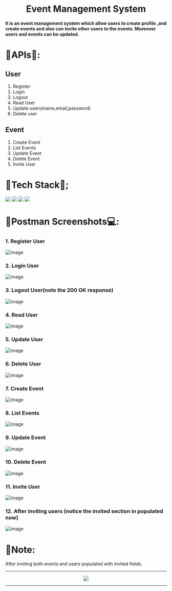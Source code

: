
<h1 align="center">Event Management System</h1>

<b>It is an event management system which allow users to create profile ,and create events and also can invite other users to the events. Moreover users and events can be updated.</b>


# 📌APIs📜:
##  User

1. Register
2. Login
3. Logout
4. Read User
5. Update users(name,email,password)
6. Delete user
## Event
1. Create Event
2. List Events
3. Update Event
4. Delete Event
5. Invite User

# 📌Tech Stack📎;
<img src="https://img.shields.io/badge/JavaScript-323330?style=for-the-badge&logo=javascript&logoColor=F7DF1E"/>   <img src="https://img.shields.io/badge/Node.js-43853D?style=for-the-badge&logo=node.js&logoColor=white"/>   <img src="https://img.shields.io/badge/MongoDB-4EA94B?style=for-the-badge&logo=mongodb&logoColor=white"/>   <img src="https://img.shields.io/badge/Express.js-404D59?style=for-the-badge"/>




# 📌Postman Screenshots💻:

### 1. Register User
![image](https://user-images.githubusercontent.com/91820971/155100464-b059d27c-b382-4d4b-a74a-5d7b1d0cc700.png)

### 2. Login User
![image](https://user-images.githubusercontent.com/91820971/155100769-3a16d762-98c7-4955-8dfc-302abf330e76.png)

### 3. Logout User(note the 200 OK response)
![image](https://user-images.githubusercontent.com/91820971/155101134-b450ce69-9bb6-4228-a4d1-ed64d43f2bbf.png)

### 4. Read User
![image](https://user-images.githubusercontent.com/91820971/155101330-b41b4c0c-b46f-48d9-bf53-fb6997277426.png)

### 5. Update User
![image](https://user-images.githubusercontent.com/91820971/155101491-cace68f5-d729-4815-a5f0-023cca07f631.png)

### 6. Delete User
![image](https://user-images.githubusercontent.com/91820971/155102946-d726302f-f946-4375-a1ac-bef7a13d5be5.png)

### 7. Create Event
![image](https://user-images.githubusercontent.com/91820971/155101745-ae935028-429f-4b71-9bdb-4896c35a9ccf.png)

### 8. List Events
![image](https://user-images.githubusercontent.com/91820971/155101948-d480b9ed-f426-4c9b-8b0f-5c315596e38a.png)

### 9. Update Event
![image](https://user-images.githubusercontent.com/91820971/155102149-30dbaf6b-f7d2-43a0-bc21-816344df1cff.png)

### 10. Delete Event
![image](https://user-images.githubusercontent.com/91820971/155102794-2a597321-f91a-47a0-b1c0-27a03e09efc8.png)

### 11. Invite User
![image](https://user-images.githubusercontent.com/91820971/155102376-eeb95e2c-ecb2-4384-8573-9c27b5b160c5.png)

### 12. After inviting users (notice the invited section in populated now)
![image](https://user-images.githubusercontent.com/91820971/155102616-7c2907cf-edab-4782-a04e-0610489ffcc9.png)

# 📌Note:
After inviting both events and users populated with invited fields.

<hr>
<p align="center"><img align="center" src="http://ForTheBadge.com/images/badges/built-with-love.svg"/><p>
<hr>
